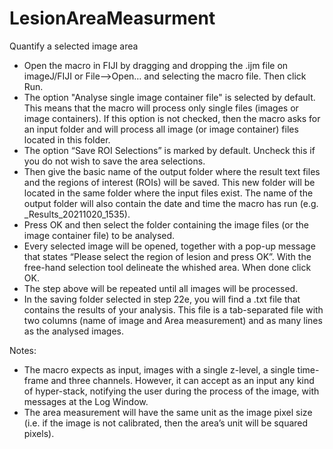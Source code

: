 # LesionAreaMeasurment

Quantify a selected image area

- Open the macro in FIJI by dragging and dropping the .ijm file on imageJ/FIJI or File-->Open… and selecting the macro file. Then click Run.
- The option "Analyse single image container file" is selected by default. This means that the macro will process only single files (images or image containers). If this option is not checked, then the macro asks for an input folder and will process all image (or image container) files located in this folder.
- The option “Save ROI Selections” is marked by default. Uncheck this if you do not wish to save the area selections.
- Then give the basic name of the output folder where the result text files and the regions of interest (ROIs) will be saved. This new folder will be located in the same folder where the input files exist. The name of the output folder will also contain the date and time the macro has run (e.g. _Results_20211020_1535).
- Press OK and then select the folder containing the image files (or the image container file) to be analysed.
- Every selected image will be opened, together with a pop-up message that states “Please select the region of lesion and press OK”. With the free-hand selection tool delineate the whished area. When done click OK.
- The step above will be repeated until all images will be processed.
- In the saving folder selected in step 22e, you will find a .txt file that contains the results of your analysis. This file is a tab-separated file with two columns (name of image and Area measurement) and as many lines as the analysed images.

Notes:
- The macro expects as input, images with a single z-level, a single time-frame and three channels. However, it can accept as an input any kind of hyper-stack, notifying the user during the process of the image, with messages at the Log Window.
- The area measurement will have the same unit as the image pixel size (i.e. if the image is not calibrated, then the area’s unit will be squared pixels).
